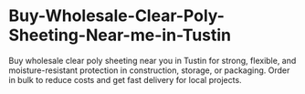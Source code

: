 # Buy-Wholesale-Clear-Poly-Sheeting-Near-me-in-Tustin
Buy wholesale clear poly sheeting near you in Tustin for strong, flexible, and moisture-resistant protection in construction, storage, or packaging. Order in bulk to reduce costs and get fast delivery for local projects.
